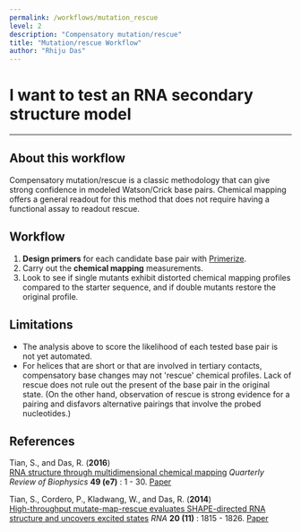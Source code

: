 ```yaml
---
permalink: /workflows/mutation_rescue
level: 2
description: "Compensatory mutation/rescue"
title: "Mutation/rescue Workflow"
author: "Rhiju Das"
---
```


# I want to test an RNA secondary structure model

<hr/>

## About this workflow
Compensatory mutation/rescue is a classic methodology that can give strong confidence in modeled Watson/Crick base pairs. Chemical mapping offers a general readout for this method that does not require having a functional assay to readout rescue.

## Workflow

1. **Design primers** for each candidate base pair with [Primerize](Primerize/).
2. Carry out the **chemical mapping** measurements.  
3. Look to see if single mutants exhibit distorted chemical mapping profiles compared to the starter sequence, and if double mutants restore the original profile.

## Limitations
+ The analysis above to score the likelihood of each tested base pair is not yet automated.
+ For helices that are short or that are involved in tertiary contacts, compensatory base changes may not 'rescue' chemical profiles. Lack of rescue does not rule out the present of the base pair in the original state. (On the other hand, observation of rescue is strong evidence for a pairing and disfavors alternative pairings that involve the probed nucleotides.)
 
## References
>	
Tian, S., and Das, R. (**2016**)  
[RNA structure through multidimensional chemical mapping](http://journals.cambridge.org/action/displayAbstract?fromPage=online&aid=10242118&fulltextType=RV&fileId=S0033583516000020)
*Quarterly Review of Biophysics* **49 (e7)** : 1 - 30. [Paper](https://daslab.stanford.edu/site_data/pub_pdf/2016_Tian_QRB.pdf)

>
Tian, S., Cordero, P., Kladwang, W., and Das, R. (**2014**)<br/> 
[High-throughput mutate-map-rescue evaluates SHAPE-directed RNA structure and uncovers excited states](http://rnajournal.cshlp.org/content/20/11/1815)
*RNA* **20 (11)** : 1815 - 1826. [Paper](https://daslab.stanford.edu/site_data/pub_pdf/2014_Tian_RNA.pdf) 
